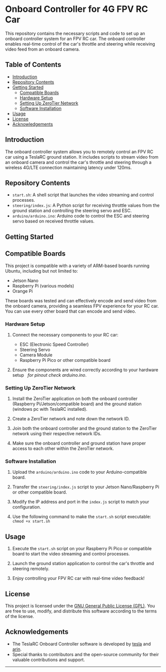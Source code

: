 # Onboard Controller for 4G FPV RC Car

This repository contains the necessary scripts and code to set up an onboard controller system for an FPV RC car. The onboard controller enables real-time control of the car's throttle and steering while receiving video feed from an onboard camera.

## Table of Contents

- [Introduction](#introduction)
- [Repository Contents](#repository-contents)
- [Getting Started](#getting-started)
  - [Compatible Boards](#compatible-boards)
  - [Hardware Setup](#hardware-setup)
  - [Setting Up ZeroTier Network](#setting-up-zerotier-network)
  - [Software Installation](#software-installation)
- [Usage](#usage)
- [License](#license)
- [Acknowledgements](#acknowledgements)

## Introduction

The onboard controller system allows you to remotely control an FPV RC car using a TeslaRC ground station. It includes scripts to stream video from an onboard camera and control the car's throttle and steering through a wireless 4G/LTE connection maintaining latency under 120ms.

## Repository Contents

- `start.sh`: A shell script that launches the video streaming and control processes.
- `steering/index.js`: A Python script for receiving throttle values from the ground station and controlling the steering servo and ESC.
- `arduino/arduino.ino`: Arduino code to control the ESC and steering servo based on received throttle values.

## Getting Started

## Compatible Boards

This project is compatible with a variety of ARM-based boards running Ubuntu, including but not limited to:
- Jetson Nano
- Raspberry Pi (various models)
- Orange Pi

These boards was tested and can effectively encode and send video from the onboard camera, providing a seamless FPV experience for your RC car.
You can use every other board that can encode and send video.

### Hardware Setup

1. Connect the necessary components to your RC car:
   - ESC (Electronic Speed Controller)
   - Steering Servo
   - Camera Module
   - Raspberry Pi Pico or other compatible board

2. Ensure the components are wired correctly according to your hardware setup&nbsp;&nbsp;&nbsp;*for pinout check arduino.ino*.


### Setting Up ZeroTier Network

1. Install the ZeroTier application on both the onboard controller (Raspberry Pi/Jetson/compatible board) and the ground station (windows pc with TeslaRC installed).

2. Create a ZeroTier network and note down the network ID.

3. Join both the onboard controller and the ground station to the ZeroTier network using their respective network IDs.

4. Make sure the onboard controller and ground station have proper access to each other within the ZeroTier network.

### Software Installation

1. Upload the `arduino/arduino.ino` code to your Arduino-compatible board.

2. Transfer the `steering/index.js` script to your Jetson Nano/Raspberry Pi or other compatible board.

3. Modify the IP address and port in the `index.js` script to match your configuration.

4. Use the following command to make the `start.sh` script executable: `chmod +x start.sh`


## Usage

1. Execute the `start.sh` script on your Raspberry Pi Pico or compatible board to start the video streaming and control processes.

2. Launch the ground station application to control the car's throttle and steering remotely.

3. Enjoy controlling your FPV RC car with real-time video feedback!

## License

This project is licensed under the [GNU General Public License (GPL)](LICENSE). You are free to use, modify, and distribute this software according to the terms of the license.

## Acknowledgements

- The TeslaRC Onboard Controller software is developed by [tesla](https://github.com/tesla15) and [arin](https://github.com/arin2115).
- Special thanks to contributors and the open-source community for their valuable contributions and support.

---
